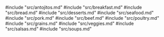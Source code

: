 #include "src/antojitos.md"
#include "src/breakfast.md"
#include "src/bread.md"
#include "src/desserts.md"
#include "src/seafood.md"
#include "src/pork.md"
#include "src/beef.md"
#include "src/poultry.md"
#include "src/grains.md"
#include "src/veggies.md"
#include "src/salsas.md"
#include "src/soups.md"
